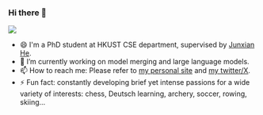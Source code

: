### Hi there 👋

<!--
**jinghan23/jinghan23** is a ✨ _special_ ✨ repository because its `README.md` (this file) appears on your GitHub profile.

Here are some ideas to get you started:

- 🔭 I’m currently working on ...
- 🌱 I’m currently learning ...
- 👯 I’m looking to collaborate on ...
- 🤔 I’m looking for help with ...
- 💬 Ask me about ...
- 📫 How to reach me: ...
- 😄 Pronouns: ...
- ⚡ Fun fact: ...
-->

![](https://komarev.com/ghpvc/?username=jinghan23&color=ff69b4&label=Visitors&base=23)

- 😄 I'm a PhD student at HKUST CSE department, supervised by [Junxian He](https://jxhe.github.io/). 
- 🔭 I’m currently working on model merging and large language models. 
- 📫 How to reach me: Please refer to [my personal site](http://jinghan23.github.io) and [my twitter/X](https://twitter.com/jinghan23).
- ⚡ Fun fact: constantly developing brief yet intense passions for a wide variety of interests: chess, Deutsch learning, archery, soccer, rowing, skiing...
